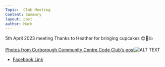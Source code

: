 ```yaml
---
Topic:  Club Meeting
Content: Summary
layout: post
author: Mark
---
```

5th April 2023 meeting
Thanks to Heather for bringing cupcakes 
😊🧁👍

[Photos from Curborough Community Centre Code Club's post](https://www.facebook.com/720665616418529/posts/730700122081745)![ALT TEXT](https://scontent.fbhx6-1.fna.fbcdn.net/v/t39.30808-6/336571270_601517394953199_1475816929112058256_n.jpg?stp=dst-jpg_p720x720&_nc_cat=101&ccb=1-7&_nc_sid=5f2048&_nc_ohc=4ul06cEWp8cAX8t9kNw&_nc_ht=scontent.fbhx6-1.fna&edm=AKK4YLsEAAAA&oh=00_AfBbWqoyZmwef4vyNyk3SI2IwAwgsS3NaKrcw_OAMjjhMA&oe=652BEEF0)

* [Facebook Link](https://www.facebook.com/720665616418529/posts/730700122081745)



